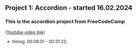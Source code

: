 ## Project 1: Accordion - started 16.02.2024

### This is the accordion project from FreeCodeCamp

([Youtube video link](https://youtu.be/5ZdHfJVAY-s?si=Vjpa-WIXutREdbiF))

- timing: 00:08:01 - 00:31:22;
